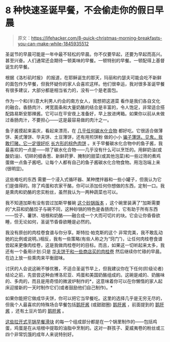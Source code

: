 # 8 种快速圣诞早餐，不会偷走你的假日早晨

> 原文：<https://lifehacker.com/8-quick-christmas-morning-breakfasts-you-can-make-while-1845935512>

圣诞节的早晨可能是一年中最不轻松的早晨。你不仅要早起，还要为早起而高兴。甚至兴奋。人们通常还会期待一顿美味的早餐。一顿特别的早餐。一顿配得上基督诞生的早餐。

根据《洛杉矶时报》 的报道，在耶稣诞生的那天，玛丽和约瑟夫可能会吃不新鲜的面包作为早餐，但我怀疑你的家人会喜欢这样。他们很幸运，我对很多圣诞早餐有很多建议，大部分都是相当省力的，没有一个是老面包。

作为一个和(半)意大利男人约会的南方女人，我想把这道菜 看作是我们各自文化的融合。香肠肉汁、烤宽面条和大量奶酪的结合是丰富的，令人饱足，非常适合搭配路易斯安那辣酱。它可以在平安夜上准备好，早上放进烤箱。如果你以前从未做过香肠肉汁，不要担心——这是最容易做的肉汁之一。

鱼子酱摸起来喜庆，看起来漂亮，在 [几乎任何碳水化合物](https://lifehacker.com/put-caviar-on-your-breakfast-carbs-1833892652) 都好吃。它很适合做薄饼、美式薄饼、华夫饼、土豆薄饼，还有用煎饼粉 做的小小 [骗子薄饼。见鬼，我敢打赌，它一定很好吃](https://skillet.lifehacker.com/make-cheater-blini-by-thinning-out-pancake-mix-1842981687) [长方形的棕色肉饼](https://skillet.lifehacker.com/hash-browns-are-the-new-toast-1834626337) 。关于早餐碳水化合物中的鱼子酱，我最喜欢的一点是——除了碳水化合物——几乎没有什么可以烹饪的。用鲜奶油(或酸奶油)、切碎的细香葱、新鲜莳萝、腌制的甜菜(或其他泡菜)和一些过筛的煮鸡蛋做一点鱼子酱吧。让每个人都有自己的鱼子酱碳水化合物食物。用泡泡端上来(很明显)。

这些难吃的东西 需要一个浸入式循环器、某种搅拌器和一些小罐子，但我认为它们是值得的。除了鸡蛋和农家干酪，你可以添加任何你想做的东西，定制一口。我是熏肉和奶酪的忠实粉丝，虽然我认为一两种蔬菜也可以。

我不知道加斯有没有尝过加斯早餐碗 [这个砂锅版本](https://lifehacker.com/i-turned-garth-brooks-breakfast-bowl-into-a-casserole-a-1840541163) ，这个碗里装满了“加斯需要的”大蒜和奶酪饺子与碗不同，这种砂锅的特色是香肠肉汁，它有助于所有东西——饺子、薯饼、培根和奶酪——融合成一个大而可切片的块。它会让你昏昏欲睡，但无论如何，圣诞节昏昏欲睡是必然的。

我没有原创的肉桂卷食谱与你分享。斯特拉·帕克斯的这个 非常完美，我不敢乱动她的比例或说明。)相反，我有一些策略(有些人称之为“窍门”)，让任何肉桂卷食谱尝起来更像肉桂卷，这是我做肉桂卷时的目标。而且，如果这一切听起来太多，我还有一个备用计划:只是 [华夫饼干和一些商店买的肉桂卷](https://skillet.lifehacker.com/store-bought-cinnamon-roll-dough-makes-an-excellent-waf-1840340363) 然后继续你忙碌的早晨。在边上放一些熏肉来平衡甜味。

讨厌的人会说这碗不够优雅，不适合圣诞节早上，但我建议你在下任何(阶级论者)结论之前，先尝尝这种由博洛尼亚、鸡蛋和美国奶酪组成的。这碗是咸的、奶酪味的、多肉的，而且是用奇怪的微波炉制作的*，这意味着你可以在你懒惰的家人起床迎接新的一天时制作它们(或者鼓励他们自己制作)。*

如果你能把它做成华夫饼，你可以把它当早餐吃。这里的选择几乎是无穷无尽的，但我个人最喜欢的特殊场合早餐包括[鹅肝酱](https://skillet.lifehacker.com/you-should-waffle-a-honeybun-1843905346) (或甜甜圈) [鹅肝酱](https://skillet.lifehacker.com/you-should-make-sausage-ball-waffles-1843709873) ，前面提到的 [鹅肝酱](https://skillet.lifehacker.com/store-bought-cinnamon-roll-dough-makes-an-excellent-waf-1840340363) ，还有土豆片馅的 [鹅肝酱](https://lifehacker.com/waffle-yourself-a-quick-spanish-tortilla-1845930038) 。

[这些拉开式平锅早餐滑块](https://lifehacker.com/make-these-sheet-pan-breakfast-sliders-for-christmas-mo-1831061103) 的每一个组成部分都是在一个锅里制作的——包括鸡蛋，鸡蛋是在从培根中提取的油脂中烹制的。这对一群孩子、夏威夷卷的粉丝或三四个非常饥饿的成年人来说特别好。